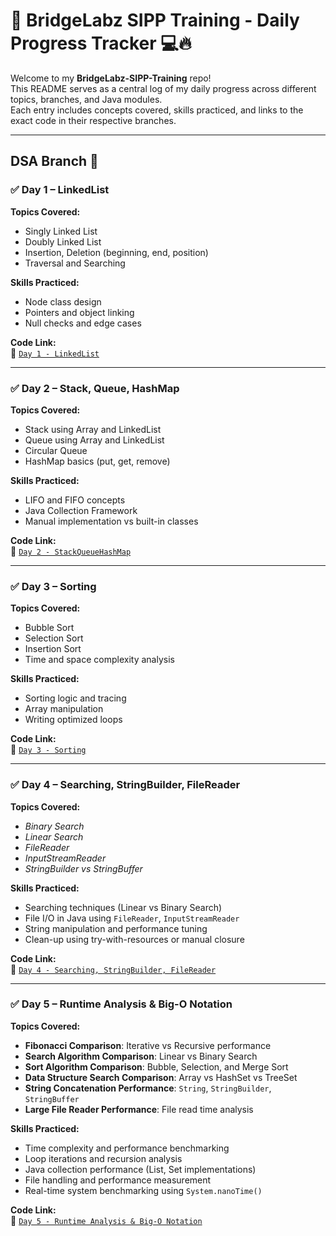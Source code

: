 # 🧠 BridgeLabz SIPP Training - Daily Progress Tracker 💻🔥

Welcome to my **BridgeLabz-SIPP-Training** repo!  
This README serves as a central log of my daily progress across different topics, branches, and Java modules.  
Each entry includes concepts covered, skills practiced, and links to the exact code in their respective branches.

---


## DSA Branch 📂

### ✅ Day 1 – LinkedList
**Topics Covered:**
- Singly Linked List
- Doubly Linked List
- Insertion, Deletion (beginning, end, position)
- Traversal and Searching

**Skills Practiced:**
- Node class design
- Pointers and object linking
- Null checks and edge cases

**Code Link:**  
🔗 [`Day 1 - LinkedList`](https://github.com/Ayush1Rajput/BridgeLabz-SIPP-Training/tree/DSA/LinkedList)

---

### ✅ Day 2 – Stack, Queue, HashMap
**Topics Covered:**
- Stack using Array and LinkedList
- Queue using Array and LinkedList
- Circular Queue
- HashMap basics (put, get, remove)

**Skills Practiced:**
- LIFO and FIFO concepts
- Java Collection Framework
- Manual implementation vs built-in classes

**Code Link:**  
🔗 [`Day 2 - StackQueueHashMap`](https://github.com/Ayush1Rajput/BridgeLabz-SIPP-Training/tree/DSA/Stack_Queue_HashMap)

---

### ✅ Day 3 – Sorting
**Topics Covered:**
- Bubble Sort
- Selection Sort
- Insertion Sort
- Time and space complexity analysis

**Skills Practiced:**
- Sorting logic and tracing
- Array manipulation
- Writing optimized loops

**Code Link:**  
🔗 [`Day 3 - Sorting`](https://github.com/Ayush1Rajput/BridgeLabz-SIPP-Training/tree/DSA/Sorting)

---

### ✅ Day 4 – Searching, StringBuilder, FileReader  
**Topics Covered:**
- *Binary Search*
- *Linear Search*
- *FileReader*
- *InputStreamReader*
- *StringBuilder vs StringBuffer*

**Skills Practiced:**
- Searching techniques (Linear vs Binary Search)
- File I/O in Java using `FileReader`, `InputStreamReader`
- String manipulation and performance tuning
- Clean-up using try-with-resources or manual closure

**Code Link:**  
🔗 [`Day 4 - Searching, StringBuilder, FileReader`](https://github.com/Ayush1Rajput/BridgeLabz-SIPP-Training/tree/DSA/Searching_StringBuilder_FileReader)

---

### ✅ Day 5 – Runtime Analysis & Big-O Notation  
**Topics Covered:**
- **Fibonacci Comparison**: Iterative vs Recursive performance  
- **Search Algorithm Comparison**: Linear vs Binary Search  
- **Sort Algorithm Comparison**: Bubble, Selection, and Merge Sort  
- **Data Structure Search Comparison**: Array vs HashSet vs TreeSet  
- **String Concatenation Performance**: `String`, `StringBuilder`, `StringBuffer`  
- **Large File Reader Performance**: File read time analysis

**Skills Practiced:**
- Time complexity and performance benchmarking  
- Loop iterations and recursion analysis  
- Java collection performance (List, Set implementations)  
- File handling and performance measurement  
- Real-time system benchmarking using `System.nanoTime()`  

**Code Link:**  
🔗 [`Day 5 - Runtime Analysis & Big-O Notation`](https://github.com/Ayush1Rajput/BridgeLabz-SIPP-Training/tree/DSA/RuntimeAnalysis_BigONotation)
